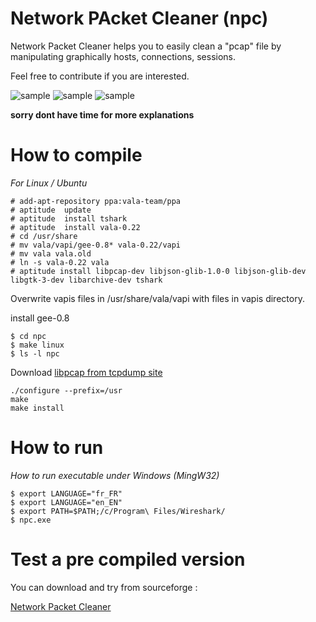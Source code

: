 Network PAcket Cleaner (npc)
===

Network Packet Cleaner helps you to easily clean a "pcap" file by manipulating graphically hosts, connections, sessions.

Feel free to contribute if you are interested.

![sample](https://a.fsdn.com/con/app/proj/netpackclean/screenshots/capt2.png/182/137)
![sample](https://a.fsdn.com/con/app/proj/netpackclean/screenshots/new_feature.jpg/182/137)
![sample](https://a.fsdn.com/con/app/proj/netpackclean/screenshots/shark_nav1.jpg/182/137)

**sorry dont have time for more explanations**

How to compile
===

*For Linux / Ubuntu*

    # add-apt-repository ppa:vala-team/ppa
    # aptitude  update
    # aptitude  install tshark
    # aptitude  install vala-0.22
    # cd /usr/share
    # mv vala/vapi/gee-0.8* vala-0.22/vapi
    # mv vala vala.old
    # ln -s vala-0.22 vala
    # aptitude install libpcap-dev libjson-glib-1.0-0 libjson-glib-dev libgtk-3-dev libarchive-dev tshark

Overwrite vapis files in /usr/share/vala/vapi with files in vapis directory.

install gee-0.8

    $ cd npc
    $ make linux
    $ ls -l npc

Download [libpcap from tcpdump site](http://www.tcpdump.org/#latest-release)

    ./configure --prefix=/usr
    make
    make install

How to run
===

*How to run executable under Windows (MingW32)*

    $ export LANGUAGE="fr_FR"
    $ export LANGUAGE="en_EN"
    $ export PATH=$PATH;/c/Program\ Files/Wireshark/
    $ npc.exe

Test a pre compiled version
===

You can download and try from sourceforge :

[Network Packet Cleaner](https://sourceforge.net/projects/netpackclean/)